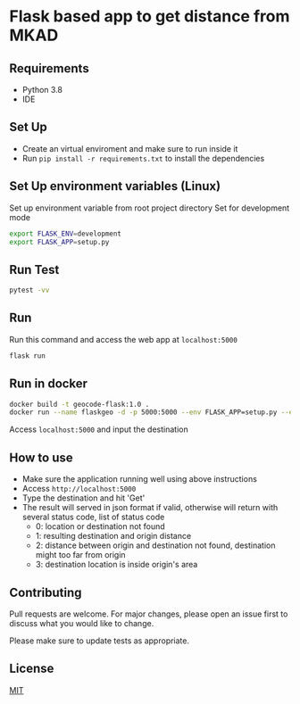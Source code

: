 # Flask based app to get distance from MKAD

## Requirements

- Python 3.8
- IDE

## Set Up

- Create an virtual enviroment and make sure to run inside it
- Run `pip install -r requirements.txt` to install the dependencies

## Set Up environment variables (Linux)

Set up environment variable from root project directory
Set for development mode

```bash
export FLASK_ENV=development
export FLASK_APP=setup.py
```

## Run Test
```bash
pytest -vv
```

## Run

Run this command and access the web app at `localhost:5000`

```bash
flask run
```

## Run in docker
```bash
docker build -t geocode-flask:1.0 .
docker run --name flaskgeo -d -p 5000:5000 --env FLASK_APP=setup.py --env FLASK_ENV=production geocode-flask:1.0
```
Access `localhost:5000` and input the destination

## How to use
* Make sure the application running well using above instructions
* Access `http://localhost:5000`
* Type the destination and hit 'Get'
* The result will served in json format if valid, otherwise will return with several status code, list of status code
    - 0: location or destination not found
    - 1: resulting destination and origin distance
    - 2: distance between origin and destination not found, destination might too far from origin
    - 3: destination location is inside origin's area

## Contributing

Pull requests are welcome. For major changes, please open an issue first to discuss what you would like to change.

Please make sure to update tests as appropriate.

## License

[MIT](https://choosealicense.com/licenses/mit/)